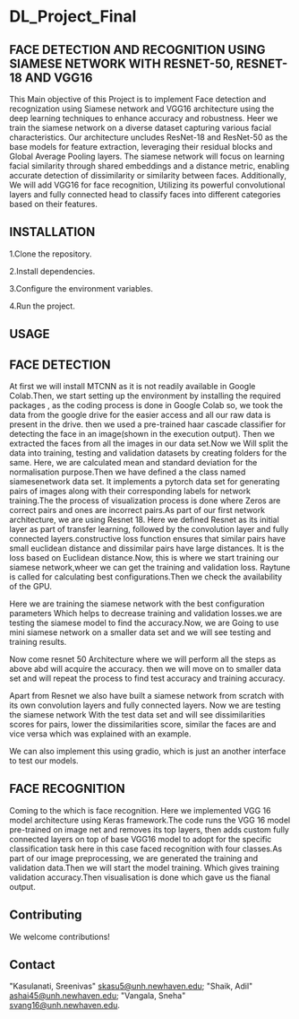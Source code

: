 # DL_Project_Final 

## FACE DETECTION AND RECOGNITION USING SIAMESE NETWORK WITH RESNET-50, RESNET-18 AND VGG16

This Main objective of this Project is to implement Face detection and recognization using Siamese network and VGG16 architecture  using the deep learning techniques to enhance accuracy and robustness. Heer we train the siamese network on a diverse dataset capturing various facial characteristics. Our architecture uncludes ResNet-18 and ResNet-50 as the base models for feature extraction, leveraging their residual blocks and Global Average Pooling layers. The siamese network will focus on learning facial similarity  through shared embeddings and a distance metric, enabling accurate detection of dissimilarity or similarity between faces. Additionally, We will add VGG16 for face recognition, Utilizing its powerful convolutional layers and fully connected head to classify faces into different categories based on their features.

## INSTALLATION

1.Clone the repository.

2.Install dependencies.

3.Configure the environment variables.

4.Run the project.

## USAGE

## FACE DETECTION 

At first we will install MTCNN as it is not readily available in Google Colab.Then, we start setting up the environment by installing the required packages , as the coding process is done in Google Colab so, we took the data from the google drive for the easier access and all our raw data is present in the drive. then we used a pre-trained haar cascade classifier for detecting the face in an image(shown in the execution output). Then we extracted the faces from all the images in our data set.Now we Will split the data into training, testing and validation datasets by creating folders for the same. Here, we are calculated mean and standard deviation for the normalisation purpose.Then we have defined a the class named siamesenetwork data set. It implements a pytorch data set for generating pairs of images along with their corresponding labels for network training.The the process of visualization process is done where Zeros are correct pairs and ones are incorrect pairs.As part of our first network architecture, we are using Resnet 18. Here we defined Resnet as its initial layer as part of transfer  learning, followed by the convolution layer and fully connected layers.constructive loss function ensures that similar pairs have small euclidean distance and dissimilar pairs  have large distances. It is the loss based on Euclidean distance.Now, this is where we start training our siamese network,wheer we can get the training and validation loss. Raytune is called for calculating best configurations.Then we check the availability of the GPU.

Here we are training the siamese network with the best configuration parameters Which helps to decrease training and validation losses.we are testing the siamese model to find the accuracy.Now, we are Going to use mini siamese network on a smaller data set and we will see testing and training results.

Now come resnet 50 Architecture where we will perform all the steps as above abd will acquire the accuracy. then we will move on to smaller data set and will repeat the process to find test accuracy and training accuracy. 

Apart from Resnet we also have built a siamese network from scratch with its own convolution layers and fully connected layers. Now we are testing the siamese network With the test data set and will see dissimilarities scores for pairs, lower the dissimilarities score, similar the faces are and vice versa which was explained with an example.

We can also implement this using gradio, which is just an another interface to test our models. 

## FACE RECOGNITION

Coming to the which is face recognition. Here we implemented VGG 16 model architecture using Keras framework.The code runs the VGG 16 model pre-trained on image net and removes its top layers, then adds custom fully connected layers on top of base VGG16 model to adopt for the specific classification task here in this case faced recognition with four classes.As part of our image preprocessing, we are generated the training and validation data.Then we will start the model training. Which gives training validation accuracy.Then visualisation is done which gave us the fianal output.

## Contributing

We welcome contributions!

## Contact

"Kasulanati, Sreenivas" <skasu5@unh.newhaven.edu>; 
"Shaik, Adil" <ashai45@unh.newhaven.edu>;
"Vangala, Sneha" <svang16@unh.newhaven.edu>.
